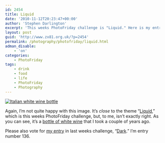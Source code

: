 ```yaml
---
id: 2454
title: Liquid
date: '2010-11-12T20:23:47+00:00'
author: 'Stephen Darlington'
excerpt: 'This weeks PhotoFriday challenge is "Liquid." Here is my entry.'
layout: post
guid: 'http://www.zx81.org.uk/?p=2454'
permalink: /photography/photofriday/liquid.html
adman_disable:
    - 'on'
categories:
    - PhotoFriday
tags:
    - drink
    - food
    - life
    - PhotoFriday
    - Photography
---
```


[![Italian white wine bottle](https://i0.wp.com/farm2.staticflickr.com/1394/5169649813_8c0940cb66.jpg?resize=500%2C332)](http://www.flickr.com/photos/stephendarlington/5169649813/ "Italian white wine bottle by stephendarlington, on Flickr")

Again, I’m not quite happy with this image. It’s *close* to the theme “[Liquid](http://www.photofriday.com/archives/challenge/001032.php),” which is this weeks PhotoFriday challenge, but, to me, isn’t exactly right. As you can see, it’s a [bottle of white wine](http://www.zx81.org.uk/photography/a-lot-of-bottle.html) that I took a couple of years ago.

Please also vote for [my entry](http://www.zx81.org.uk/photography/photofriday/dark.html) in last weeks challenge, “[Dark](http://www.photofriday.com/linkviewer.php?id=1030).” I’m entry number 136.